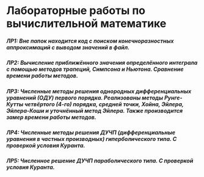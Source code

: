 # Лабораторные работы по вычислительной математике
##### ЛР1: Вне папок находится код с поиском конечноразностных аппроксимаций с выводом значений в файл.
##### ЛР2: Вычисление приближённого значения определённого интеграла с помощью методов трапеций, Симпсона и Ньютона. Сравнение времени работы методов.
##### ЛР3: Численные методы решения однородных дифференциальных уравнений (ОДУ) первого порядка. Реализованы методы Рунге-Кутты четвёртого (4-го) порядка, средней точки, Хойна, Эйлера, Эйлера-Коши и уточнённый метод Эйлера. Также производится замер времени работы методов.
##### ЛР4: Численные методы решения ДУЧП (дифференциальные уравнения в частных производных) гиперболического типа. С проверкой условия Куранта.
##### ЛР5: Численное решение ДУЧП параболического типа. С проверкой условия Куранта.
